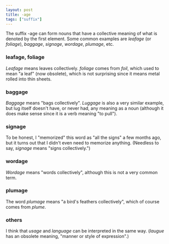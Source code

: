 ```yaml
---
layout: post
title: -age
tags: ["suffix"]
---
```


The suffix -age can form nouns that have a collective meaning of what is denoted by the first element.
Some common examples are *leafage* (or *foliage*), *baggage*, *signage*, *wordage*, *plumage*, etc.

### leafage, foliage
*Leafage* means leaves collectively.
*foliage* comes from *foil*, which used to mean "a leaf" (now obsolete), which is not surprising since it means metal rolled into thin sheets.

### baggage
*Baggage* means "bags collectively".
*Luggage* is also a very similar example, but lug itself doesn't have, or never had, any meaning as a noun (although it does make sense since it is a verb meaning "to pull").

### signage
To be honest, I "memorized" this word as "all the signs" a few months ago, but it turns out that I didn't even need to memorize anything.
(Needless to say, *signage* means "signs collectively.")

### wordage
*Wordage* means "words collectively", although this is not a very common term.

### plumage
The word *plumage* means "a bird's feathers collectively", which of course comes from *plume*.

### others
I think that *usage* and *language* can be interpreted in the same way. (*laugue* has an obsolete meaning, "manner or style of expression".)

